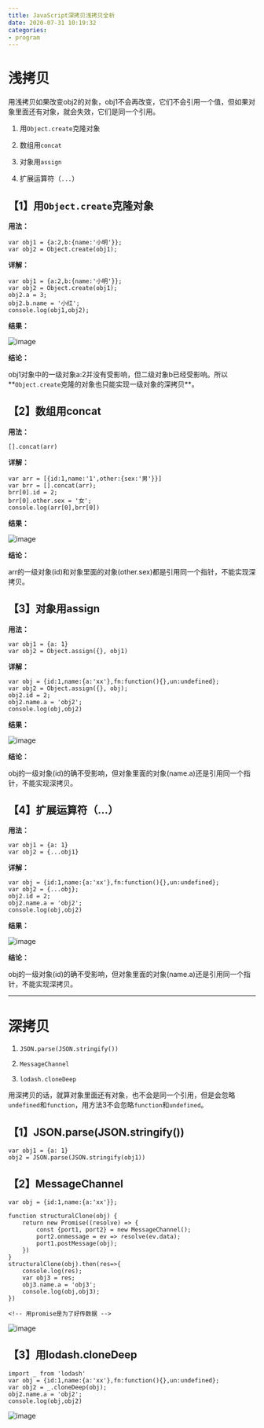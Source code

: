 ```yaml
---
title: JavaScript深拷贝浅拷贝全析
date: 2020-07-31 10:19:32
categories: 
- program
---
```


# 浅拷贝

用浅拷贝如果改变obj2的对象，obj1不会再改变，它们不会引用一个值，但如果对象里面还有对象，就会失效，它们是同一个引用。

1. 用`Object.create`克隆对象

2. 数组用`concat`

3. 对象用`assign`

4. 扩展运算符（`...`）

## 【1】用`Object.create`克隆对象

**用法：**

```
var obj1 = {a:2,b:{name:'小明'}};
var obj2 = Object.create(obj1);

```

**详解：**

```
var obj1 = {a:2,b:{name:'小明'}};
var obj2 = Object.create(obj1);
obj2.a = 3;
obj2.b.name = '小红';
console.log(obj1,obj2);
```

**结果：**

![image](https://img2020.cnblogs.com/blog/919128/202007/919128-20200731133016520-25880925.png)

**结论：**

obj1对象中的一级对象a:2并没有受影响，但二级对象b已经受影响。所以**`Object.create`克隆的对象也只能实现一级对象的深拷贝**。


## 【2】数组用concat

**用法：**

```
[].concat(arr)
```

**详解：**

```
var arr = [{id:1,name:'1',other:{sex:'男'}}]
var brr = [].concat(arr);
brr[0].id = 2;
brr[0].other.sex = '女';
console.log(arr[0],brr[0])
```
**结果：**

![image](![image](https://img2020.cnblogs.com/blog/919128/202007/919128-20200731132657850-1056830592.png))

**结论：**

arr的一级对象(id)和对象里面的对象(other.sex)都是引用同一个指针，不能实现深拷贝。


## 【3】对象用assign

**用法：**

```
var obj1 = {a: 1}
var obj2 = Object.assign({}, obj1)
```

**详解：**

```
var obj = {id:1,name:{a:'xx'},fn:function(){},un:undefined};
var obj2 = Object.assign({}, obj);
obj2.id = 2;
obj2.name.a = 'obj2';
console.log(obj,obj2)
```
**结果：**

![image](https://img2020.cnblogs.com/blog/919128/202007/919128-20200731111401682-688288366.png)

**结论：**

obj的一级对象(id)的确不受影响，但对象里面的对象(name.a)还是引用同一个指针，不能实现深拷贝。

## 【4】扩展运算符（...）

**用法：**

```
var obj1 = {a: 1}
var obj2 = {...obj1}
```

**详解：**

```
var obj = {id:1,name:{a:'xx'},fn:function(){},un:undefined};
var obj2 = {...obj};
obj2.id = 2;
obj2.name.a = 'obj2';
console.log(obj,obj2)
```
**结果：**

![image](https://img2020.cnblogs.com/blog/919128/202007/919128-20200731111401682-688288366.png)

**结论：**

obj的一级对象(id)的确不受影响，但对象里面的对象(name.a)还是引用同一个指针，不能实现深拷贝。

---

# 深拷贝

1. `JSON.parse(JSON.stringify())`

2. `MessageChannel`

3. `lodash.cloneDeep`

用深拷贝的话，就算对象里面还有对象，也不会是同一个引用，但是会忽略`undefined`和`function`，用方法3不会忽略`function`和`undefined`。

## 【1】JSON.parse(JSON.stringify())


```
var obj1 = {a: 1}
obj2 = JSON.parse(JSON.stringify(obj1))
```


## 【2】MessageChannel

```
var obj = {id:1,name:{a:'xx'}};

function structuralClone(obj) {
    return new Promise((resolve) => {
        const {port1, port2} = new MessageChannel();
        port2.onmessage = ev => resolve(ev.data);
        port1.postMessage(obj);
    })
}
structuralClone(obj).then(res=>{
    console.log(res);
    var obj3 = res;
    obj3.name.a = 'obj3';
    console.log(obj,obj3);
})

<!-- 用promise是为了好传数据 -->
```

![image](https://img2020.cnblogs.com/blog/919128/202007/919128-20200731133645338-66683973.png)

## 【3】用lodash.cloneDeep

```
import _ from 'lodash'
var obj = {id:1,name:{a:'xx'},fn:function(){},un:undefined};
var obj2 = _.cloneDeep(obj);
obj2.name.a = 'obj2';
console.log(obj,obj2)
```

![image](https://wx2.sinaimg.cn/mw690/0069qZtTgy1ghcrk94yhdj30dm033aa5.jpg)
